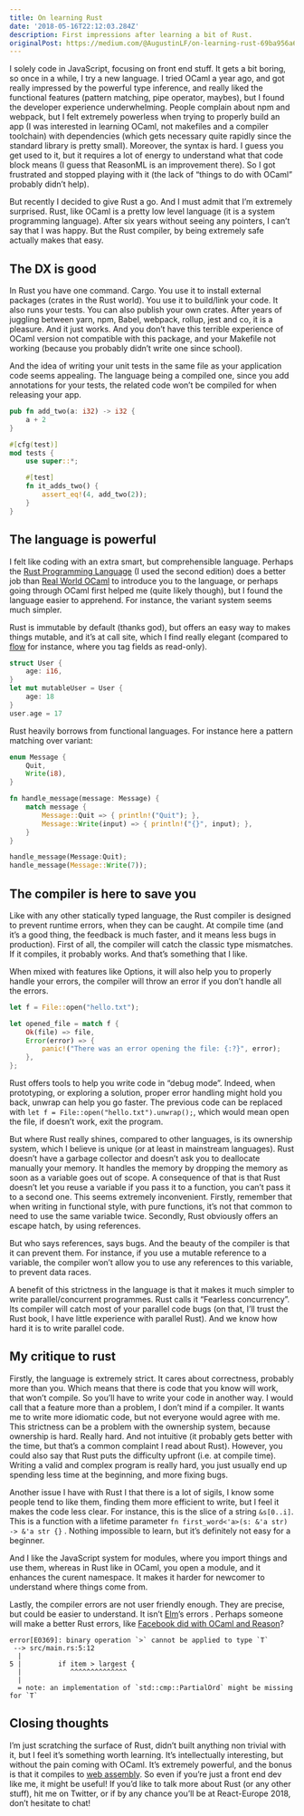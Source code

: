 ```yaml
---
title: On learning Rust
date: '2018-05-16T22:12:03.284Z'
description: First impressions after learning a bit of Rust.
originalPost: https://medium.com/@AugustinLF/on-learning-rust-69ba956a63e3
---
```


I solely code in JavaScript, focusing on front end stuff. It gets a bit boring, so once in a while, I try a new language. I tried OCaml a year ago, and got really impressed by the powerful type inference, and really liked the functional features (pattern matching, pipe operator, maybes), but I found the developer experience underwhelming. People complain about npm and webpack, but I felt extremely powerless when trying to properly build an app (I was interested in learning OCaml, not makefiles and a compiler toolchain) with dependencies (which gets necessary quite rapidly since the standard library is pretty small). Moreover, the syntax is hard. I guess you get used to it, but it requires a lot of energy to understand what that code block means (I guess that ReasonML is an improvement there). So I got frustrated and stopped playing with it (the lack of “things to do with OCaml” probably didn’t help).

But recently I decided to give Rust a go. And I must admit that I’m extremely surprised. Rust, like OCaml is a pretty low level language (it is a system programming language). After six years without seeing any pointers, I can’t say that I was happy. But the Rust compiler, by being extremely safe actually makes that easy.

## The DX is good

In Rust you have one command. Cargo. You use it to install external packages (crates in the Rust world). You use it to build/link your code. It also runs your tests. You can also publish your own crates. After years of juggling between yarn, npm, Babel, webpack, rollup, jest and co, it is a pleasure. And it just works. And you don’t have this terrible experience of OCaml version not compatible with this package, and your Makefile not working (because you probably didn’t write one since school).

And the idea of writing your unit tests in the same file as your application code seems appealing. The language being a compiled one, since you add annotations for your tests, the related code won’t be compiled for when releasing your app.

```rust
pub fn add_two(a: i32) -> i32 {
    a + 2
}

#[cfg(test)]
mod tests {
    use super::*;

    #[test]
    fn it_adds_two() {
        assert_eq!(4, add_two(2));
    }
}
```

## The language is powerful

I felt like coding with an extra smart, but comprehensible language. Perhaps the [Rust Programming Language](https://doc.rust-lang.org/book/) (I used the second edition) does a better job than [Real World OCaml](https://realworldocaml.org/) to introduce you to the language, or perhaps going through OCaml first helped me (quite likely though), but I found the language easier to apprehend. For instance, the variant system seems much simpler.

Rust is immutable by default (thanks god), but offers an easy way to makes things mutable, and it’s at call site, which I find really elegant (compared to [flow](https://flow.org/) for instance, where you tag fields as read-only).

```rust
struct User {
    age: i16,
}
let mut mutableUser = User {
    age: 18
}
user.age = 17
```

Rust heavily borrows from functional languages. For instance here a pattern matching over variant:

```rust
enum Message {
    Quit,
    Write(i8),
}

fn handle_message(message: Message) {
    match message {
        Message::Quit => { println!("Quit"); },
        Message::Write(input) => { println!("{}", input); },
    }
}

handle_message(Message:Quit);
handle_message(Message::Write(7));
```

## The compiler is here to save you

Like with any other statically typed language, the Rust compiler is designed to prevent runtime errors, when they can be caught. At compile time (and it’s a good thing, the feedback is much faster, and it means less bugs in production). First of all, the compiler will catch the classic type mismatches. If it compiles, it probably works. And that’s something that I like.

When mixed with features like Options, it will also help you to properly handle your errors, the compiler will throw an error if you don’t handle all the errors.

```rust
let f = File::open("hello.txt");

let opened_file = match f {
    Ok(file) => file,
    Error(error) => {
        panic!("There was an error opening the file: {:?}", error);
    },
};
```

Rust offers tools to help you write code in “debug mode”. Indeed, when prototyping, or exploring a solution, proper error handling might hold you back, unwrap can help you go faster. The previous code can be replaced with `let f = File::open("hello.txt").unwrap();`, which would mean open the file, if doesn’t work, exit the program.

But where Rust really shines, compared to other languages, is its ownership system, which I believe is unique (or at least in mainstream languages). Rust doesn’t have a garbage collector and doesn’t ask you to deallocate manually your memory. It handles the memory by dropping the memory as soon as a variable goes out of scope. A consequence of that is that Rust doesn’t let you reuse a variable if you pass it to a function, you can’t pass it to a second one. This seems extremely inconvenient. Firstly, remember that when writing in functional style, with pure functions, it’s not that common to need to use the same variable twice. Secondly, Rust obviously offers an escape hatch, by using references.

But who says references, says bugs. And the beauty of the compiler is that it can prevent them. For instance, if you use a mutable reference to a variable, the compiler won’t allow you to use any references to this variable, to prevent data races.

A benefit of this strictness in the language is that it makes it much simpler to write parallel/concurrent programmes. Rust calls it “Fearless concurrency”. Its compiler will catch most of your parallel code bugs (on that, I’ll trust the Rust book, I have little experience with parallel Rust). And we know how hard it is to write parallel code.

## My critique to rust

Firstly, the language is extremely strict. It cares about correctness, probably more than you. Which means that there is code that you know will work, that won’t compile. So you’ll have to write your code in another way. I would call that a feature more than a problem, I don’t mind if a compiler. It wants me to write more idiomatic code, but not everyone would agree with me. This strictness can be a problem with the ownership system, because ownership is hard. Really hard. And not intuitive (it probably gets better with the time, but that’s a common complaint I read about Rust). However, you could also say that Rust puts the difficulty upfront (i.e. at compile time). Writing a valid and complex program is really hard, you just usually end up spending less time at the beginning, and more fixing bugs.

Another issue I have with Rust I that there is a lot of sigils, I know some people tend to like them, finding them more efficient to write, but I feel it makes the code less clear. For instance, this is the slice of a string `&s[0..i]`. This is a function with a lifetime parameter `fn first_word<'a>(s: &'a str) -> &'a str {}` . Nothing impossible to learn, but it’s definitely not easy for a beginner.

And I like the JavaScript system for modules, where you import things and use them, whereas in Rust like in OCaml, you open a module, and it enhances the curent namespace. It makes it harder for newcomer to understand where things come from.

Lastly, the compiler errors are not user friendly enough. They are precise, but could be easier to understand. It isn’t [Elm](http://elm-lang.org/)’s errors . Perhaps someone will make a better Rust errors, like [Facebook did with OCaml and Reason](https://github.com/reasonml-old/BetterErrors)?

```
error[E0369]: binary operation `>` cannot be applied to type `T`
 --> src/main.rs:5:12
  |
5 |         if item > largest {
  |            ^^^^^^^^^^^^^^
  |
  = note: an implementation of `std::cmp::PartialOrd` might be missing for `T`
```

## Closing thoughts

I’m just scratching the surface of Rust, didn’t built anything non trivial with it, but I feel it’s something worth learning. It’s intellectually interesting, but without the pain coming with OCaml. It’s extremely powerful, and the bonus is that it compiles to [web assembly](https://github.com/rustwasm/wasm-bindgen). So even if you’re just a front end dev like me, it might be useful! If you’d like to talk more about Rust (or any other stuff), hit me on Twitter, or if by any chance you’ll be at React-Europe 2018, don’t hesitate to chat!
